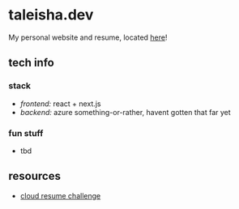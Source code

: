 # taleisha.dev
My personal website and resume, located [here](https://taleisha.dev)!

## tech info
### stack
* *frontend:* react + next.js
* *backend:* azure something-or-rather, havent gotten that far yet
### fun stuff
* tbd

## resources
* [cloud resume challenge](https://cloudresumechallenge.dev/docs/the-challenge/azure/)
